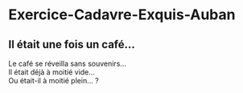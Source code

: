 # Exercice-Cadavre-Exquis-Auban

<h2>
  Il était une fois un café...
</h2>

<p>
  Le café se réveilla sans souvenirs...</br>
  Il était déjà à moitié vide...</br>
  Ou était-il à moitié plein... ?
</p>

